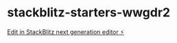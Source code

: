 # stackblitz-starters-wwgdr2

[Edit in StackBlitz next generation editor ⚡️](https://stackblitz.com/~/github.com/frencht0842/stackblitz-starters-wwgdr2)